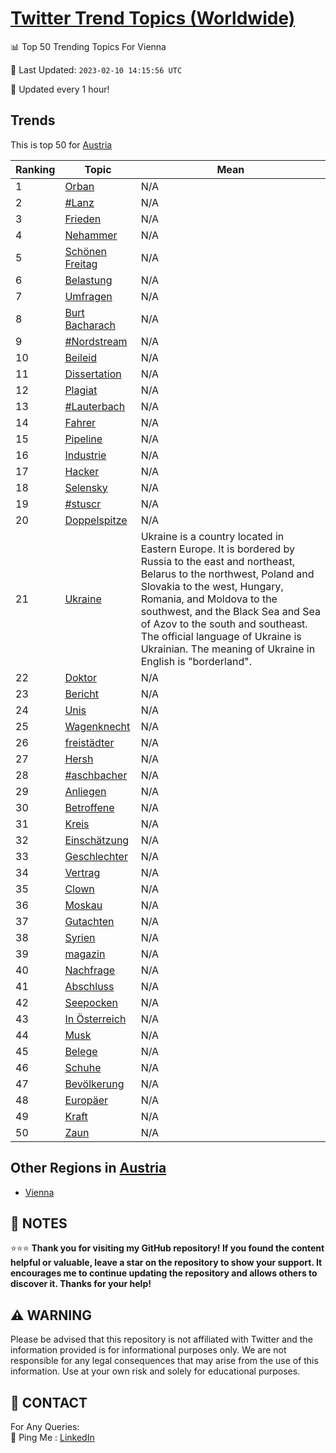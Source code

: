 [Twitter Trend Topics (Worldwide)](https://github.com/ErcinDedeoglu/Twitter-Trend-Topics)
==========


📊 Top 50 Trending Topics For Vienna

📆 Last Updated: `2023-02-10 14:15:56 UTC`

🔧 Updated every 1 hour!


## Trends

This is top 50 for [Austria](</Austria>)

| Ranking | Topic | Mean |
| ------- | ------------ | ------------ |
| 1 | [Orban](http://twitter.com/search?q=Orban) | N/A |
| 2 | [#Lanz](http://twitter.com/search?q=%23Lanz) | N/A |
| 3 | [Frieden](http://twitter.com/search?q=Frieden) | N/A |
| 4 | [Nehammer](http://twitter.com/search?q=Nehammer) | N/A |
| 5 | [Schönen Freitag](http://twitter.com/search?q=Sch%c3%b6nen+Freitag) | N/A |
| 6 | [Belastung](http://twitter.com/search?q=Belastung) | N/A |
| 7 | [Umfragen](http://twitter.com/search?q=Umfragen) | N/A |
| 8 | [Burt Bacharach](http://twitter.com/search?q=Burt+Bacharach) | N/A |
| 9 | [#Nordstream](http://twitter.com/search?q=%23Nordstream) | N/A |
| 10 | [Beileid](http://twitter.com/search?q=Beileid) | N/A |
| 11 | [Dissertation](http://twitter.com/search?q=Dissertation) | N/A |
| 12 | [Plagiat](http://twitter.com/search?q=Plagiat) | N/A |
| 13 | [#Lauterbach](http://twitter.com/search?q=%23Lauterbach) | N/A |
| 14 | [Fahrer](http://twitter.com/search?q=Fahrer) | N/A |
| 15 | [Pipeline](http://twitter.com/search?q=Pipeline) | N/A |
| 16 | [Industrie](http://twitter.com/search?q=Industrie) | N/A |
| 17 | [Hacker](http://twitter.com/search?q=Hacker) | N/A |
| 18 | [Selensky](http://twitter.com/search?q=Selensky) | N/A |
| 19 | [#stuscr](http://twitter.com/search?q=%23stuscr) | N/A |
| 20 | [Doppelspitze](http://twitter.com/search?q=Doppelspitze) | N/A |
| 21 | [Ukraine](http://twitter.com/search?q=Ukraine) | Ukraine is a country located in Eastern Europe. It is bordered by Russia to the east and northeast, Belarus to the northwest, Poland and Slovakia to the west, Hungary, Romania, and Moldova to the southwest, and the Black Sea and Sea of Azov to the south and southeast. The official language of Ukraine is Ukrainian. The meaning of Ukraine in English is "borderland". |
| 22 | [Doktor](http://twitter.com/search?q=Doktor) | N/A |
| 23 | [Bericht](http://twitter.com/search?q=Bericht) | N/A |
| 24 | [Unis](http://twitter.com/search?q=Unis) | N/A |
| 25 | [Wagenknecht](http://twitter.com/search?q=Wagenknecht) | N/A |
| 26 | [freistädter](http://twitter.com/search?q=freist%c3%a4dter) | N/A |
| 27 | [Hersh](http://twitter.com/search?q=Hersh) | N/A |
| 28 | [#aschbacher](http://twitter.com/search?q=%23aschbacher) | N/A |
| 29 | [Anliegen](http://twitter.com/search?q=Anliegen) | N/A |
| 30 | [Betroffene](http://twitter.com/search?q=Betroffene) | N/A |
| 31 | [Kreis](http://twitter.com/search?q=Kreis) | N/A |
| 32 | [Einschätzung](http://twitter.com/search?q=Einsch%c3%a4tzung) | N/A |
| 33 | [Geschlechter](http://twitter.com/search?q=Geschlechter) | N/A |
| 34 | [Vertrag](http://twitter.com/search?q=Vertrag) | N/A |
| 35 | [Clown](http://twitter.com/search?q=Clown) | N/A |
| 36 | [Moskau](http://twitter.com/search?q=Moskau) | N/A |
| 37 | [Gutachten](http://twitter.com/search?q=Gutachten) | N/A |
| 38 | [Syrien](http://twitter.com/search?q=Syrien) | N/A |
| 39 | [magazin](http://twitter.com/search?q=magazin) | N/A |
| 40 | [Nachfrage](http://twitter.com/search?q=Nachfrage) | N/A |
| 41 | [Abschluss](http://twitter.com/search?q=Abschluss) | N/A |
| 42 | [Seepocken](http://twitter.com/search?q=Seepocken) | N/A |
| 43 | [In Österreich](http://twitter.com/search?q=In+%c3%96sterreich) | N/A |
| 44 | [Musk](http://twitter.com/search?q=Musk) | N/A |
| 45 | [Belege](http://twitter.com/search?q=Belege) | N/A |
| 46 | [Schuhe](http://twitter.com/search?q=Schuhe) | N/A |
| 47 | [Bevölkerung](http://twitter.com/search?q=Bev%c3%b6lkerung) | N/A |
| 48 | [Europäer](http://twitter.com/search?q=Europ%c3%a4er) | N/A |
| 49 | [Kraft](http://twitter.com/search?q=Kraft) | N/A |
| 50 | [Zaun](http://twitter.com/search?q=Zaun) | N/A |



## Other Regions in [Austria](</Austria>)

* [Vienna](</Austria/Vienna.md>)



## 📝 NOTES

⭐⭐⭐ **Thank you for visiting my GitHub repository! If you found the content helpful or valuable, leave a star on the repository to show your support. It encourages me to continue updating the repository and allows others to discover it. Thanks for your help!**


## ⚠️ WARNING

Please be advised that this repository is not affiliated with Twitter and the information provided is for informational purposes only. We are not responsible for any legal consequences that may arise from the use of this information. Use at your own risk and solely for educational purposes.


## 📨 CONTACT

 For Any Queries:  
            🏓 Ping Me : [LinkedIn](https://www.linkedin.com/in/ercindedeoglu/)
